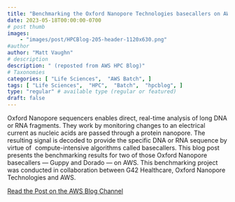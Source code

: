 ```yaml
---
title: "Benchmarking the Oxford Nanopore Technologies basecallers on AWS"
date: 2023-05-18T00:00:00-0700
# post thumb
images:
    - "images/post/HPCBlog-205-header-1120x630.png"
#author
author: "Matt Vaughn"
# description
description: " (reposted from AWS HPC Blog)"
# Taxonomies
categories: [ "Life Sciences",  "AWS Batch", ]
tags: [ "Life Sciences",  "HPC",  "Batch",  "hpcblog", ]
type: "regular" # available type (regular or featured)
draft: false
---
```


Oxford Nanopore sequencers enables direct, real-time analysis of long DNA or RNA fragments. They work by monitoring changes to an electrical current as nucleic acids are passed through a protein nanopore. The resulting signal is decoded to provide the specific DNA or RNA sequence by virtue of  compute-intensive algorithms called basecallers. This blog post presents the benchmarking results for two of those Oxford Nanopore basecallers — Guppy and Dorado — on AWS. This benchmarking project was conducted in collaboration between G42 Healthcare, Oxford Nanopore Technologies and AWS.

<a href="https://aws.amazon.com/blogs/hpc/benchmarking-the-oxford-nanopore-technologies-basecallers-on-aws/" class="btn btn-primary btn-lg active" role="button" aria-pressed="true" style="margin-top: 8px;">Read the Post on the AWS Blog Channel</a>